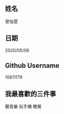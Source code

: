 姓名
----
曾怡萱

日期
----
2020/05/06

Github Username
---------------
10811179

我最喜歡的三件事
---------------
聽音樂  玩手機  睡覺